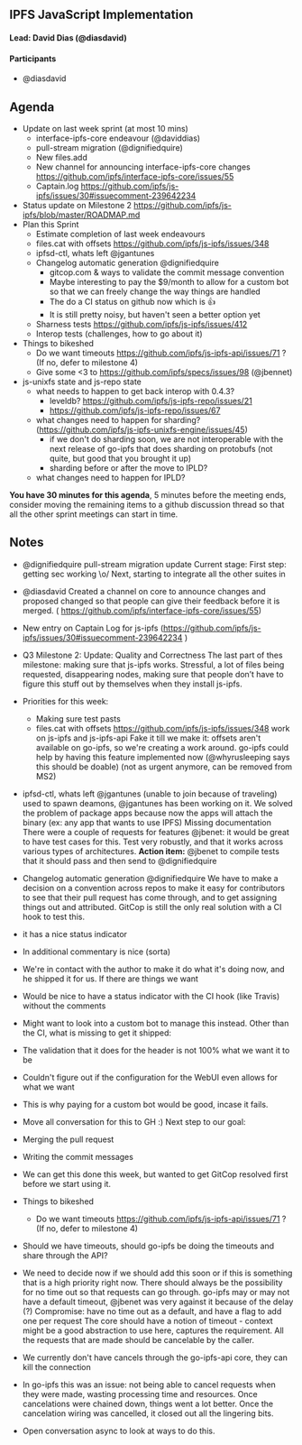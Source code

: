 ## IPFS JavaScript Implementation

#### Lead: David Dias (@diasdavid)

#### Participants

- @diasdavid

## Agenda

- Update on last week sprint (at most 10 mins)
  - interface-ipfs-core endeavour (@daviddias)
  - pull-stream migration (@dignifiedquire)
  - New files.add
  - New channel for announcing interface-ipfs-core changes https://github.com/ipfs/interface-ipfs-core/issues/55
  - Captain.log https://github.com/ipfs/js-ipfs/issues/30#issuecomment-239642234 
- Status update on Milestone 2 https://github.com/ipfs/js-ipfs/blob/master/ROADMAP.md
- Plan this Sprint
  - Estimate completion of last week endeavours
  - files.cat with offsets https://github.com/ipfs/js-ipfs/issues/348
  - ipfsd-ctl, whats left @jgantunes
  - Changelog automatic generation @dignifiedquire
    - gitcop.com & ways to validate the commit message convention
    - Maybe interesting to pay the $9/month to allow for a custom bot so that we can freely change the way things are handled
    - The do a CI status on github now which is :+1:
    - It is still pretty noisy, but haven't seen a better option yet
  - Sharness tests https://github.com/ipfs/js-ipfs/issues/412
  - Interop tests (challenges, how to go about it)
- Things to bikeshed
  - Do we want timeouts https://github.com/ipfs/js-ipfs-api/issues/71 ? (If no, defer to milestone 4)
  - Give some <3 to https://github.com/ipfs/specs/issues/98 (@jbennet)
- js-unixfs state and js-repo state
  - what needs to happen to get back interop with 0.4.3?
    - leveldb? https://github.com/ipfs/js-ipfs-repo/issues/21
    - https://github.com/ipfs/js-ipfs-repo/issues/67
  - what changes need to happen for sharding? (https://github.com/ipfs/js-ipfs-unixfs-engine/issues/45)
    - if we don't do sharding soon, we are not interoperable with the next release of go-ipfs that does sharding on protobufs (not quite, but good that you brought it up)
    - sharding before or after the move to IPLD?
  - what changes need to happen for IPLD? 

**You have 30 minutes for this agenda**, 5 minutes before the meeting ends, consider moving the remaining items to a github discussion thread so that all the other sprint meetings can start in time.

## Notes

 - @dignifiedquire pull-stream migration update
Current stage:
First step: getting sec working \o/
Next, starting to integrate all the other suites in
 - @diasdavid Created a channel on core to announce changes and proposed changed so that people can give their feedback before it is merged. ( https://github.com/ipfs/interface-ipfs-core/issues/55)

 - New entry on Captain Log for js-ipfs (https://github.com/ipfs/js-ipfs/issues/30#issuecomment-239642234 )
 - Q3 Milestone 2: Update: Quality and Correctness
The last part of thes milestone: making sure that js-ipfs works. Stressful, a lot of files being requested, disappearing nodes, making sure that people don’t have to figure this stuff out by themselves when they install js-ipfs.

 - Priorities for this week:
     - Making sure test pasts
     - files.cat with offsets https://github.com/ipfs/js-ipfs/issues/348 work on js-ipfs and js-ipfs-api
Fake it till we make it: offsets aren't available on go-ipfs, so we're creating a work around.
go-ipfs could help by having this feature implemented now (@whyrusleeping says this should be doable)
(not as urgent anymore, can be removed from MS2)

  - ipfsd-ctl, whats left @jgantunes (unable to join because of traveling)
used to spawn deamons, @jgantunes has been working on it.
We solved the problem of package apps because now the apps will attach the binary (ex: any app that wants to use IPFS)
Missing documentation
There were a couple of requests for features
@jbenet: it would be great to have test cases for this. Test very robustly, and that it works across various types of architectures.
**Action item:** @jbenet to compile tests that it should pass and then send to @dignifiedquire

  - Changelog automatic generation @dignifiedquire
  We have to make a decision on a convention across repos to make it easy for contributors to see that their pull request has come through, and to get assigning things out and attributed.
  GitCop is still the only real solution with a CI hook to test this.
  - it has a nice status indicator
  - In additional commentary is nice (sorta)
  - We're in contact with the author to make it do what it's doing now, and he shipped it for us. If there are things we want
 - Would be nice to have a status indicator with the CI hook (like Travis) without the comments
 - Might want to look into a custom bot to manage this instead.
Other than the CI, what is missing to get it shipped:
- The validation that it does for the header is not 100% what we want it to be
- Couldn't figure out if the configuration for the WebUI even allows for what we want
- This is why paying for a custom bot would be good, incase it fails.
 - Move all conversation for this to GH :)
Next step to our goal:
- Merging the pull request
- Writing the commit messages
- We can get this done this week, but wanted to get GitCop resolved first before we start using it.

- Things to bikeshed
  - Do we want timeouts https://github.com/ipfs/js-ipfs-api/issues/71 ? (If no, defer to milestone 4)
- Should we have timeouts, should go-ipfs be doing the timeouts and share through the API?
- We need to decide now if we should add this soon or if this is something that is a high priority right now.
There should always be the possibility for no time out so that requests can go through.
go-ipfs may or may not have a default timeout, @jbenet was very against it because of the delay (?)
Compromise: have no time out as a default, and have a flag to add one per request
The core should have a notion of timeout - context might be a good abstraction to use here, captures the requirement. All the requests that are made should be cancelable by the caller.
- We currently don't have cancels through the go-ipfs-api core, they can kill the connection
 - In go-ipfs this was an issue: not being able to cancel requests when they were made, wasting processing time and resources. Once cancelations were chained down, things went a lot better. Once the cancelation wiring was cancelled, it closed out all the lingering bits. 
 - Open conversation async to look at ways to do this.